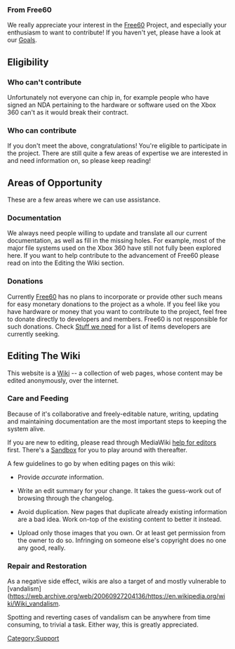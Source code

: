 ### From Free60

We really appreciate your interest in the [Free60](Main_Page "wikilink")
Project, and especially your enthusiasm to want to contribute\! If you
haven't yet, please have a look at our [Goals](Goals "wikilink").

## Eligibility

### Who can't contribute

Unfortunately not everyone can chip in, for example people who have
signed an NDA pertaining to the hardware or software used on the Xbox
360 can't as it would break their contract.

### Who can contribute

If you don't meet the above, congratulations\! You're eligible to
participate in the project. There are still quite a few areas of
expertise we are interested in and need information on, so please keep
reading\!

## Areas of Opportunity

These are a few areas where we can use assistance.

### Documentation

We always need people willing to update and translate all our current
documentation, as well as fill in the missing holes. For example, most
of the major file systems used on the Xbox 360 have still not fully been
explored here. If you want to help contribute to the advancement of
Free60 please read on into the Editing the Wiki section.

### Donations

Currently [Free60](Main_Page "wikilink") has no plans to incorporate or
provide other such means for easy monetary donations to the project as a
whole. If you feel like you have hardware or money that you want to
contribute to the project, feel free to donate directly to developers
and members. Free60 is not responsible for such donations. Check [Stuff
we need](Stuff_we_need "wikilink") for a list of items developers are
currently seeking.

## Editing The Wiki

This website is a [Wiki](http://en.wikipedia.org/wiki/Wiki) -- a
collection of web pages, whose content may be edited anonymously, over
the internet.

### Care and Feeding

Because of it's collaborative and freely-editable nature, writing,
updating and maintaining documentation are the most important steps to
keeping the system alive.

If you are new to editing, please read through MediaWiki [help for
editors](http://meta.wikimedia.org/wiki/Help:Contents#For_editors)
first. There's a [Sandbox](Sandbox "wikilink") for you to play around
with thereafter.

A few guidelines to go by when editing pages on this wiki:

  - Provide *accurate* information.

<!-- end list -->

  - Write an edit summary for your change. It takes the guess-work out
    of browsing through the changelog.

<!-- end list -->

  - Avoid duplication. New pages that duplicate already existing
    information are a bad idea. Work on-top of the existing content to
    better it instead.

<!-- end list -->

  - Upload only those images that you own. Or at least get permission
    from the owner to do so. Infringing on someone else's copyright does
    no one any good, really.

### Repair and Restoration

As a negative side effect, wikis are also a target of and mostly
vulnerable to [vandalism](https://web.archive.org/web/20060927204136/https://en.wikipedia.org/wiki/Wiki_vandalism.

Spotting and reverting cases of vandalism can be anywhere from time
consuming, to trivial a task. Either way, this is greatly appreciated.

[Category:Support](Category_Support)
